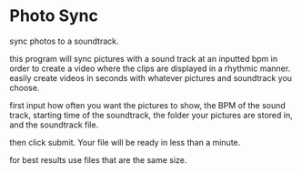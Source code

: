 # Photo Sync
sync photos to a soundtrack. 

this program will sync pictures with a sound track at an inputted bpm in order to create a video where the clips are displayed in a rhythmic manner. 
easily create videos in seconds with whatever pictures and soundtrack you choose. 

first input how often you want the pictures to show, the BPM of the sound track, starting time of the soundtrack, the folder your pictures are stored in, and the soundtrack file. 

then click submit.  Your file will be ready in less than a minute. 

for best results use files that are the same size. 
